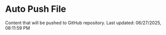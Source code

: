 # Auto Push File

Content that will be pushed to GitHub repository.
Last updated: 06/27/2025, 08:11:59 PM